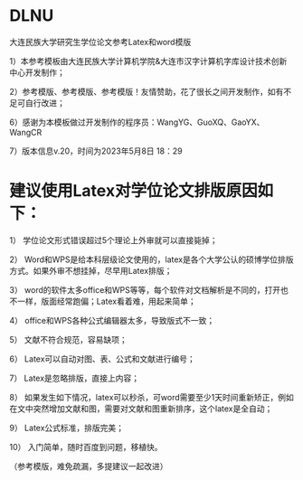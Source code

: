 # DLNU
大连民族大学研究生学位论文参考Latex和word模版

1）本参考模板由大连民族大学计算机学院\&大连市汉字计算机字库设计技术创新中心开发制作；

2）参考模版、参考模版、参考模版！友情赞助，花了很长之间开发制作，如有不足可自行改进；

6）感谢为本模板做过开发制作的程序员：WangYG、GuoXQ、GaoYX、WangCR

7）版本信息v.20，时间为2023年5月8日 18：29



# 建议使用Latex对学位论文排版原因如下：

1）	学位论文形式错误超过5个理论上外审就可以直接毙掉；

2）	Word和WPS是给本科层级论文使用的，latex是各个大学公认的硕博学位排版方式。如果外审不想挂掉，尽早用Latex排版；

3）	word的软件太多office和WPS等等，每个软件对文档解析是不同的，打开也不一样，版面经常跑偏；Latex看着难，用起来简单；

4）	office和WPS各种公式编辑器太多，导致版式不一致；

5）	文献不符合规范，容易缺项；

6）	Latex可以自动对图、表、公式和文献进行编号；

7）	Latex是忽略排版，直接上内容；

8）	如果发生如下情况，latex可以秒杀，可word需要至少1天时间重新矫正，例如在文中突然增加文献和图，需要对文献和图重新排序，这个latex是全自动；

9）	Latex公式标准，排版完美；

10）	入门简单，随时百度到问题，移植快。

（参考模版，难免疏漏，多提建议一起改进）
